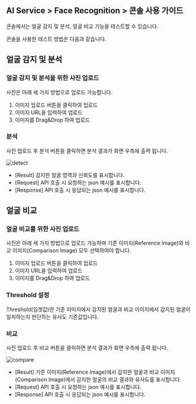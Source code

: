 ## AI Service > Face Recognition > 콘솔 사용 가이드

콘솔에서는 얼굴 감지 및 분석, 얼굴 비교 기능을 테스트할 수 있습니다.

콘솔을 사용한 테스트 방법은 다음과 같습니다.

## 얼굴 감지 및 분석

### 얼굴 감지 및 분석을 위한 사진 업로드
사진은 아래 세 가지 방법으로 업로드 가능합니다.
1. 이미지 업로드 버튼을 클릭하여 업로드
2. 이미지 URL을 입력하여 업로드
3. 이미지를 Drag&Drop 하여 업로드

### 분석
사진 업로드 후 분석 버튼을 클릭하면 분석 결과가 화면 우측에 출력 됩니다.

![detect](http://static.toastoven.net/prod_facerecognition/detect.png)

* [Result] 감지한 얼굴 영역과 신뢰도를 표시합니다.
* [Request] API 호출 시 요청하는 json 예시를 표시합니다.
* [Response] API 호출 시 응답되는 json 예시를 표시합니다.


## 얼굴 비교

### 얼굴 비교를 위한 사진 업로드
사진은 아래 세 가지 방법으로 업로드 가능하며 기준 이미지(Reference Image)와 비교 이미지(Comparison Image) 모두 선택하여야 합니다.
1. 이미지 업로드 버튼을 클릭하여 업로드
2. 이미지 URL을 입력하여 업로드
3. 이미지를 Drag&Drop 하여 업로드

### Threshold 설정
Threshold(임곗값)란 기준 이미지에서 감지된 얼굴과 비교 이미지에서 감지된 얼굴이 일치하는지 판단하는 유사도 기준값입니다.

### 비교
사진 업로드 후 비교 버튼을 클릭하면 분석 결과가 화면 우측에 출력 됩니다.

![compare](http://static.toastoven.net/prod_facerecognition/compare.png)

* [Result] 기준 이미지(Reference Image)에서 감지한 얼굴과 비교 이미지(Comparison Image)에서 감지한 얼굴의 비교 결과와 유사도를 표시합니다. 
* [Request] API 호출 시 요청하는 json 예시를 표시합니다.
* [Response] API 호출 시 응답되는 json 예시를 표시합니다.
